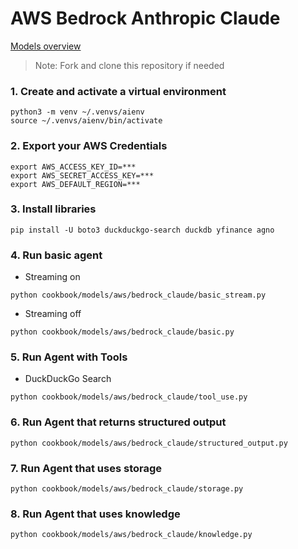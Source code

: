 # AWS Bedrock Anthropic Claude

[Models overview](https://docs.anthropic.com/claude/docs/models-overview)

> Note: Fork and clone this repository if needed

### 1. Create and activate a virtual environment

```shell
python3 -m venv ~/.venvs/aienv
source ~/.venvs/aienv/bin/activate
```

### 2. Export your AWS Credentials

```shell
export AWS_ACCESS_KEY_ID=***
export AWS_SECRET_ACCESS_KEY=***
export AWS_DEFAULT_REGION=***
```

### 3. Install libraries

```shell
pip install -U boto3 duckduckgo-search duckdb yfinance agno
```

### 4. Run basic agent

- Streaming on

```shell
python cookbook/models/aws/bedrock_claude/basic_stream.py
```

- Streaming off

```shell
python cookbook/models/aws/bedrock_claude/basic.py
```

### 5. Run Agent with Tools

- DuckDuckGo Search

```shell
python cookbook/models/aws/bedrock_claude/tool_use.py
```

### 6. Run Agent that returns structured output

```shell
python cookbook/models/aws/bedrock_claude/structured_output.py
```

### 7. Run Agent that uses storage

```shell
python cookbook/models/aws/bedrock_claude/storage.py
```

### 8. Run Agent that uses knowledge

```shell
python cookbook/models/aws/bedrock_claude/knowledge.py
```
